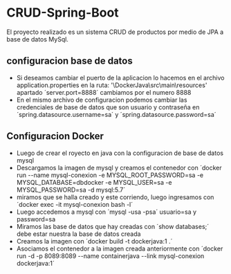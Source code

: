 # CRUD-Spring-Boot
El proyecto realizado es un sistema CRUD  de productos  por medio de JPA a base de datos MySql.

## configuracion base de datos
* Si deseamos cambiar el puerto de la aplicacion lo hacemos en el archivo application.properties en la ruta: '\DockerJava\src\main\resources' apartado ´server.port=8888´ cambiamos por el numero 8888
* En el mismo archivo de configuracion podemos cambiar las credenciales de base de datos que son usuario y contraseña en ´spring.datasource.username=sa´ y ´spring.datasource.password=sa´
  
## Configuracion Docker

* Luego de crear el royecto en java con la configuracion de base de datos mysql  
* Descargamos la imagen de mysql y creamos el contenedor con ´docker run --name mysql-conexion -e MYSQL_ROOT_PASSWORD=sa -e MYSQL_DATABASE=dbdocker -e MYSQL_USER=sa -e MYSQL_PASSWORD=sa -d mysql:5.7´
* miramos que se halla creado y este corriendo, luego ingresamos con ´docker exec -it mysql-conexion bash -l´   
* Luego accedemos a mysql con ´mysql -usa -psa´ usuario=sa y password=sa   
* Miramos las base de datos que hay creadas con ´show databases;´ debe estar nuestra la base de datos creada 
* Creamos la imagen con ´docker build -t dockerjava:1 .´
* Asociamos el contenedor a la imagen creada anteriormente con ´docker run -d -p 8089:8089 --name containerjava --link mysql-conexion dockerjava:1´

